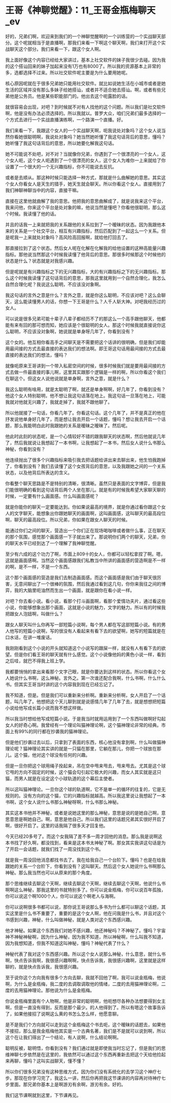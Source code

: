 # 王哥《神聊觉醒》：11_王哥金瓶梅聊天_ev

好的，兄弟们啊，欢迎来到我们的一个神聊觉醒啊的一个训练营的一个实战聊天部分。这个呢就相当于是直播啊，那我们来看一下啊这个聊天啊，我们来打开这个实战聊天这个部分。我们来看一下，跟这个女人啊。

我上面好像这个内容已经给大家讲过，基本上社交软件的妹子我很少去碰。因为我的这个搭讪回来的妹子加起来没有1万也有8000了。所以我的资源基本上非常的多，选都选择不过来。所以社交软件呢主要是为什么要用她呢。

核心原因呢就在于很多兄弟她只能用社交软件。就比如说她生活在小城市或者是她生活的区域并没有那么多妹子给她搭讪，或者并不适合她去搭讪。啊，或者有些兄弟他是公务员。他是某些职能部门的。他出去这个呃露脸的话。

就很容易会出现，对吧？到时候就不对有人找他的这个问题。所以我们是社交软件啊，他是没有办法必须选择的。所以我就以。普罗大众，咱们兄弟们最多选择的一个方式去进行一个实战直播演练啊，一个路演一个直播。好。

我们来看一下，我跟这个女人的一个实战聊天啊，呃我说处对象吗？这个女人说当然你看她很聪明啊，我说处对象吗？她当然她听懂了我这句话背后的意思，懂吗？她听懂了我这句话背后的意思，所以她要化解我这句话。

她不可能说不处吧，对不对？当就像你兄弟，你遇到了一个很漂亮的一个女人，这个女人呃，这个女人呃遇到了一个很漂亮的女人，这个女人为难你一上来就给了你设置了一个很大的一个无兴趣指标，你不可能说去反抗。

或者是去顺从。那这种时候只能选择一种方式，那就是什么曲解她的意思。其实这个女人你看女人是天生的猎手，她天生就会聊天。所以你看这个女人。直接用到了我们神聊神聊当中的内容，直接干嘛。

直接在这里他就曲解了我的意思。他把我的意思曲解成了，就是说我来这个平台，我来问他，你来这个平台是处对象的嘛，他说当然是懂吧？你看他很聪明，那么这个时候。我读懂了他的话。

并且的话我一上来就把我的关系跟他的关系拉到了一个暧昧的状态。因为我跟他本来的关系是一个社交平台，相互有兴趣指标，然后匹配到了一起这么一个关系。但是呢我一上来就处对象吗？高风险高回报啊，就给他打回去了。

那直接拉到了这个状态。然后女人呢在化解在化解我的给他设置的这种高能量兴趣指标。那他说当然那这个时候我读懂了他背后的意思。那很多时候那这个时候他的状态是什么？状态就是对我感兴趣。

但是呢就是有兴趣指标之下的无兴趣指标，大的有兴趣指标之下的无兴趣指标。那么这个时候我读懂了这句话背后的意思，那我这里就用到一个自然合理化，我怎么自然合理化呢？我说这么聪明，不应该没对象啊。

我这句话的言外之意是什么？言外之意，就是你这么聪明，不应该对吧？这么会聊天，这么能读懂男人的话，你想一下王哥是什么？人千人斩大神。对吧我经历过的女人。

可以说是很多兄弟可能十辈子八辈子都经历不了的那这么一个高手跟他聊天，他都能有来有回的那可想而知，她应该是个很聪明的女人。那这个时候我就直接说你这么聪明，不应该没对象啊，她说就是单身呀几年了，你看到没有？

这个女的。他互相你看高手之间聊天是不需要把这个话讲的很明确，但是我们却能用最间接的方式去最直接的表达我们的想法啊。即王哥这句话用最间接的方式去最直接的表达我们的想法，懂吗？

就像呃原来王哥讲到一个带入私密空间的时候，很多时候我们就是要用最间接的方式去做一件最直接的事儿啊，这里其实跟那个逻辑是一样的啊，所以你看这个我们在聊这个。但这女人说他说就是单身啊，言外之意，就是什么？

我这么聪明有啥用，就是太聪明了啊，就还是单身啊啊，好几年了，你看到没有？他这个女人特别聪明，他不想让我这句话落在地上。我这句话一旦落在地上，可能我就对他就无兴趣了，我就走掉了，我就不跟他聊了。

所以他就接了一句话，你看几年了。你看这句话。这个几年了，并不是真正的他在抒发说他单身好几年了，而是想让我去开启一个话题，懂吗？想让我去开启一个话题，那么我能明白此时我跟她的关系是暧昧之暧昧了。然后呢。

他此时此刻的状态呢，是一个心情较好不错的跟我聊天的状态啊，然后他就说几年了，然后我就说让我想起了一本书啊，让我想起了一本书，然后女人说什么书那么神秘，你看到没有？

他连续抛出了很多个兴趣指标来吸引我去把话题给讲出来去聊出来，他生怕我跑掉了，你看到没有？我们去读懂了这个女孩背后的意思，以及我跟她之间的一个关系状态，以及他背后所表达的含义。

你看整个聊天思路是不是特别的清晰，很清晰。虽然只是表面的文字博弈，但是我们能很明确的看到这句话背后两个人坐在那儿。就是有的时候我希望大家聊天聊的时候，一定要有什么画面感。什么叫画面感呢？

就是你能你的聊天一定要能达到。你如果说最高的境界，就是你通过看你跟这个女人的文字聊天，能想象出你跟她聊天的画面啊，这叫画面感，这叫聊天的最高段位啊，聊天的最高段位。所以兄弟，你如果在跟女人聊天的时候。

能通过你们之间的聊天，营造出一个你们正在现场喝咖啡或者做什么事，正在聊天的那个氛围，感觉那个画面感一下子就出来了。那说明你们两个的聊天，兄弟，你的聊天水平已经到达了一个理解了我神聊觉醒。

至少有六成的这个功力了啊，市面上809十的女人，你都可以轻松拿捏了啊。嗯，这就是画面感啊。当然这个画面感跟我们私教当中所讲的画面感的营造啊是不一样的啊，是不一样，不是一个东西。

这个那个画面感的营造是我们去制造画面感。而这个画面感是我们由于聊天很厉害，无意间聊出了一个很棒的氛围，然后我通过看到这几句，你你来我往之间的博弈，我的大脑里呃油然而生出一个画面，就是跟你在看小说一样。

对吧？你去看小说。看小说，看那个打斗画面啊，看那个爱情功夫片，通过看这些小说，你能够想象出那个画面，这就是小说的魅力，文字的魅力。所以有的时候我把跟女人泡妞啊，叫做什么？

跟女人聊天叫什么你再写一部短篇小说啊，每个男人都在写这部短篇小说。有的男人他写的短篇小说啊，写的很没有人看起来有看下去的欲望啊，她写的短篇就是在口水话，在讲一堆废话。

我刚刚看到这个小说的开头就知道这个小说写的跟屎一样，就没有人有看下去的欲望。但是你们看王哥的聊天就有什么感觉。这个小说像他妈的黄色小说一样，看到之后哇，就巴不得我上班上学。

我都要悄悄的拿出来看那个文字己眼，就是你要达到这样的状态。所以你看这个女人她说什么书啊，这么神秘。言外之。第一次谁还配合我啊，什么书啊，什么什么书。但其实王哥当时讲的这个内容我到现在已经忘记了。

我不知道，但是。但是我们可以重新来分析啊。重新来分析啊，女人开启了一个话题，叫几年了。他想把这个天儿聊到就是说感情几年了几年了去，就是想想把短篇小说给他写成长篇小说而我不想这样做。

所以我当时想给他写成短篇小说。于是我当时就用运用到了一个东西叫做啊好勾起女人的好奇心啊。我曾经有一个理论叫猫神理论啊，这个猫神理论非常的经典。市面上有99%的同行都在抄袭我的猫神理论。

但是他们抄袭过去以后，只拿到了表面的东西，核心他没有拿到啊，什么叫做猫神理论呢？猫神理论其实讲的就是一只猫在那里，它躺在那儿，你把一个球放在那儿。这个猫，他对这个球没有任何的兴趣。

但是一旦你把这个球用绳子拴起来，吊在空中甩来甩去，甩来甩去。尤其是这个球它甩的方向不固定的时候，这个猫会勾引起它极大的兴趣，而女人其实就是这只猫，而男人就是在设定这个小球轨道的这个幕后主使者。

所以这叫猫神理论。一旦你这个球的轨道啊，它不是单一的循环的往复的，它是无规则的。没有方向的这个猫，它的兴趣指标就越高。所以我这里说让我想起了一本书啊，这个女人说什么书那么神秘呀啊，什么书那么神秘。

其实这本书他并不神秘，或者是说她这里的那么神秘，意思是说的是她自己啊，意思意思是啊她自己。啊，意思是他自己。所以我们这里的话题兄弟其实很好开启了啊，很好开启了。这里的话我隔了很多天才回复他。

今天已经20多号了。而这个女我隔了差不多一周才回他的消息。那么我是说啊这本书找了好久啊，都没找到，看来是这本书太神秘了啊。那女其实我讲这句话是为了开启一会话题，就我们找了一周没找到这个书。

就是我一周没回他消息都找书去了。我在给我自己一个台阶下。懂吗？也是在给我跟她的关系一个台阶下，你看到没有？这叫聊天。然后这个女人她说什么书啊那么神秘。那么我当然也可以从原来的那个角度。

那个思维继续去聊这个天啊，继续去聊这个天啊，继续去聊这个天啊，他说什么书啊啊这么神秘，那我这里的书就特别多了。你可以说金瓶梅，你可以说百年孤独，你可以说这个啊1000个人，你可以说这个啊老人与海啊。

你可以说啊很多书都可以说，那你说王哥说那么多书为什么都可以聊这个话题，其实这里是什么书不重要了，重要的是这个女人啊，他在问我是什么书，并且对这个书感到兴趣，神秘，什么叫做神秘，就是人类对这个东西感兴趣。

他才神秘。如果这个东西我们对她不感兴趣，他还神秘吗？不神秘了。懂吗？宇宙神不神秘神秘啊，因为什么神秘，因为我不知道，所以神秘啊，什么叫我不知道，因为我想知道，但我不知道这叫神秘，懂吗？神秘代表了什么？

神秘代表了我对这个东西感兴趣。所以这个女人说那么神秘，什么意思，就什么书啊，快点告诉我啊，我很感兴趣啊啊，快点告诉我，我很感兴趣啊，这里就是这样聊的，就是快点告诉我，我很感兴趣。

至于说你这个方向我有很多个方向去聊，我就不回他了啊，我可以说金瓶梅，他说啊，为什么是金瓶梅，我二度的去调取调取他的情绪，二度的去用猫神理论啊，二度的去用猫神理论。那他说为什么是金瓶梅。

你说金瓶梅里面有个人物啊，他是非常的聪明啊，他呃想尽各种办法想要得到女主啊，但是一直没有得到，反而是那个最少。的人他得到了。所以有嗯这个故事告诉了，如果他接招了说啊这么黄的书怎么怎么样，他愿意聊。

是不是我们个方向就可以走到这个金瓶梅这个书去呃，这个暧昧的话题去，如果他不接招，那么是我金瓶梅他其实是一个古典名著，我们是不是就可以说到啊，所以这个在让我们得出了一个结论，有人说啊，什么结论啊啊。

聪明反被，聪明悟，你看到没有？我们通过就是即使我当时忘记了，但是我们的思维神聊七步依然是在这里的，我依然可以通过这个东西再重新去把这个天给他捡起来再聊，懂吗？这叫实战聊天，懂不懂？

所以你们很多兄弟没有这种思维方式，因为你们没有系统化的去学习这个神疗七步。那现在你学习完了，我这么一讲，然后你再把我这节课讲的内容再对待神疗七步里面。那兄弟你基本上是啊游刃有余啊，游刃有余。好的。

我们这节课啊就到这里，下节课再见。
